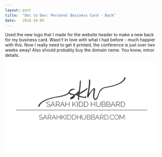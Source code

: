 ```yaml
---
layout: post
title:  "Doc to Dev: Personal Business Card - Back"
date:   2016-10-05
---
```

Used the new logo that I made for the website header to make a new back for my business card. Wasn't in love with what I had
before - much happier with this. Now I really need to get it printed, the conference is just over two weeks away! Also should
probably buy the domain name. You know, minor details.

![Card Design Back](/assets/img/100516.png)
